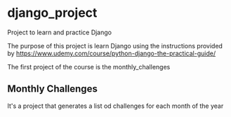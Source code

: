 # django_project
Project to learn and practice Django

The purpose of this project is learn Django using the instructions provided by 
https://www.udemy.com/course/python-django-the-practical-guide/

The first project of the course is the monthly_challenges

## Monthly Challenges

It's a project that generates a list od challenges for each month of the year
